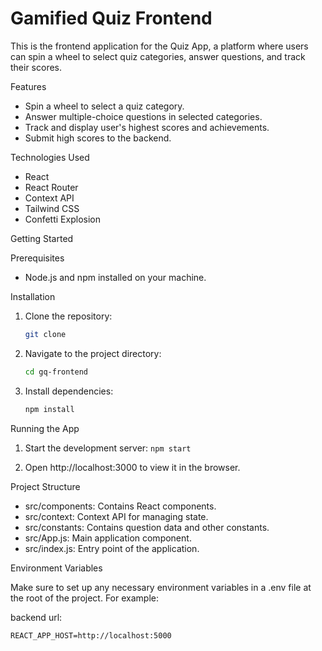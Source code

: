 # Gamified Quiz Frontend

This is the frontend application for the Quiz App, a platform where users can spin a wheel to select quiz categories, answer questions, and track their scores.

Features

- Spin a wheel to select a quiz category.
- Answer multiple-choice questions in selected categories.
- Track and display user's highest scores and achievements.
- Submit high scores to the backend.

Technologies Used

- React
- React Router
- Context API
- Tailwind CSS
- Confetti Explosion

Getting Started

Prerequisites

- Node.js and npm installed on your machine.

Installation

1. Clone the repository:
    ```sh
    git clone
    ``` 

2. Navigate to the project directory:
    ```sh
    cd gq-frontend
    ```

3. Install dependencies:
    ```sh
    npm install
    ```

Running the App

1. Start the development server:
    ```npm start```

2. Open http://localhost:3000 to view it in the browser.

Project Structure

- src/components: Contains React components.
- src/context: Context API for managing state.
- src/constants: Contains question data and other constants.
- src/App.js: Main application component.
- src/index.js: Entry point of the application.

Environment Variables

Make sure to set up any necessary environment variables in a .env file at the root of the project. For example:


backend url:
```
REACT_APP_HOST=http://localhost:5000
```
